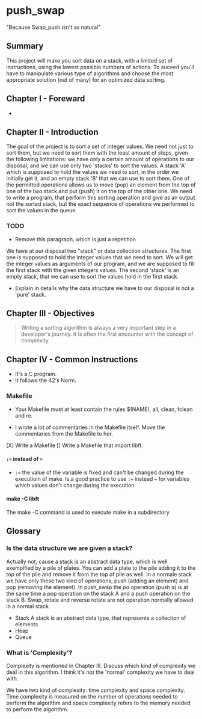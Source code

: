 # push_swap

"Because Swap_push isn't as natural"

## Summary

This project will make you sort data on a stack, with a limited set of instructions, using the lowest possible numbers of actions. To suceed you'll have to manipulate various type of algorithms and choose the most appropriate solution (out of many) for an optimized data sorting. 

## Chapter I - Foreward
-
## Chapter II - Introduction

The goal of the project is to sort a set of integer values. We need not just to sort them, but we need to sort them with the least amount of steps, given the following limitations: we have only a certain amount of operations to our disposal, and we can use only two 'stacks' to sort the values. A stack 'A' which is supposed to hold the values we need to sort, in the order we initially get it, and an empty stack 'B' that we can use to sort them. One of the permitted operations allows us to move (pop) an element from the top of one of the two stack and put (push) it on the top of the other one. 
We need to write a program, that perform this sorting operation and give as an output not the sorted stack, but the exact sequence of operations we performed to sort the values in the queue. 

### TODO

- Remove this paragraph, which is just a repetition

We have at our disposal two "stack" or data collection structures. The first one is supposed to hold the integer values that we need to sort. We will get the integer values as arguments of our program, and we are supposed to fill the first stack with the given integers values. The second 'stack' is an empty stack, that we can use to sort the values hold in the first stack. 
- Explain in details why the data structure we have to our disposal is not a 'pure' stack.

## Chapter III - Objectives

> Writing a sorting algorithm is always a very important step in a developer's journey. It is often the first encounter with the concept of complexity. 

## Chapter IV - Common Instructions

- It's a C program. 
- It follows the 42's Norm. 

### Makefile

- Your Makefile must at least contain the rules $(NAME), all, clean, fclean and re.

- I wrote a lot of commentaries in the Makefile itself. Move the commentaries from the Makefile to her. 

[X] Write a Makefile
[]	Write a Makefile that import libft.

#### `:=` instead of `=` 

- `:=` the value of the variable is fixed and can't be changed during the executioin of make. Is a good practice to use `:=` instead `=` for variables which values don't change during the execution

#### make -C libft

The make -C command is used to execute make in a subdirectory 

## Glossary

### Is the data structure we are given a stack? 

Actually not, cause a stack is an abstract data type, which is well exemplfied by a pile of plates. You can add a plate to the pile adding it to the top of the pile and remove it from the top of pile as well. In a normale stack we have only these two kind of operations, push (adding an element) and pop (removing the element). In push_swap the *pa* operation (push a) is at the same time a pop operation on the stack A and a push operation on the stack B. Swap, rotate and reverse rotate are not operation normally allowed in a normal stack.  
- Stack 
A stack is an abstract data type, that represents a collection of elements
- Heap
- Queue

### What is 'Complexity'?

Complexity is mentioned in Chapter III. Discuss which kind of complexity we deal in this algorithm. I think it's not the 'normal' complexity we have to deal with.

We have two kind of complexity: time complexity and space complexity. Time complexity is measured on the number of operations needed to perform the algorithm and space complexity refers to the memory needed to perform the algorithm. 

